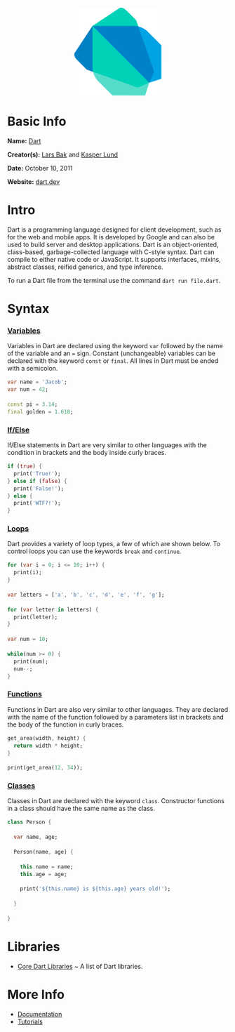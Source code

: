 <p align="center"><img width="200" height="200" src="https://github.com/jgphilpott/babel/blob/main/Dart/logo.png"></p>

# Basic Info

**Name:** [Dart](https://en.wikipedia.org/wiki/Dart_(programming_language))

**Creator(s):** [Lars Bak](https://en.wikipedia.org/wiki/Lars_Bak_(computer_programmer)) and [Kasper Lund](https://www.google.com/search?q=Kasper+Lund)

**Date:** October 10, 2011

**Website:** [dart.dev](https://dart.dev)

# Intro

Dart is a programming language designed for client development, such as for the web and mobile apps. It is developed by Google and can also be used to build server and desktop applications. Dart is an object-oriented, class-based, garbage-collected language with C-style syntax. Dart can compile to either native code or JavaScript. It supports interfaces, mixins, abstract classes, reified generics, and type inference.

To run a Dart file from the terminal use the command `dart run file.dart`.

# Syntax

### [Variables](https://www.tutorialspoint.com/dart_programming/dart_programming_variables.htm)

Variables in Dart are declared using the keyword `var` followed by the name of the variable and an `=` sign. Constant (unchangeable) variables can be declared with the keyword `const` or `final`. All lines in Dart must be ended with a semicolon.

```dart
var name = 'Jacob';
var num = 42;

const pi = 3.14;
final golden = 1.618;
```

### [If/Else](https://www.tutorialspoint.com/dart_programming/dart_programming_decision_making.htm)

If/Else statements in Dart are very similar to other languages with the condition in brackets and the body inside curly braces.

```dart
if (true) {
  print('True!');
} else if (false) {
  print('False!');
} else {
  print('WTF?!');
}
```

### [Loops](https://www.tutorialspoint.com/dart_programming/dart_programming_loops.htm)

Dart provides a variety of loop types, a few of which are shown below. To control loops you can use the keywords `break` and `continue`.

```dart
for (var i = 0; i <= 10; i++) {
  print(i);
}

var letters = ['a', 'b', 'c', 'd', 'e', 'f', 'g'];

for (var letter in letters) {
  print(letter);
}

var num = 10;

while(num >= 0) {
  print(num);
  num--;
}
```

### [Functions](https://www.tutorialspoint.com/dart_programming/dart_programming_functions.htm)

Functions in Dart are also very similar to other languages. They are declared with the name of the function followed by a parameters list in brackets and the body of the function in curly braces.

```dart
get_area(width, height) {
  return width * height;
}

print(get_area(12, 34));
```

### [Classes](https://www.tutorialspoint.com/dart_programming/dart_programming_classes.htm)

Classes in Dart are declared with the keyword `class`. Constructor functions in a class should have the same name as the class.

```dart
class Person {

  var name, age;

  Person(name, age) {

    this.name = name;
    this.age = age;

    print('${this.name} is ${this.age} years old!');

  }

}
```

# Libraries

 - [Core Dart Libraries](https://dart.dev/guides/libraries) ~ A list of Dart libraries.

# More Info

 - [Documentation](https://dart.dev/guides)
 - [Tutorials](https://www.tutorialspoint.com/dart_programming/index.htm)
